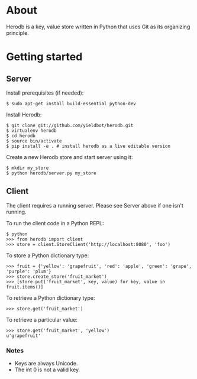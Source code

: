 # About

Herodb is a key, value store written in Python that uses Git as its organizing principle.

# Getting started

## Server

Install prerequisites (if needed):

    $ sudo apt-get install build-essential python-dev

Install Herodb:

    $ git clone git://github.com/yieldbot/herodb.git
    $ virtualenv herodb
    $ cd herodb
    $ source bin/activate
    $ pip install -e . # install herodb as a live editable version

Create a new Herodb store and start server using it:

    $ mkdir my_store
    $ python herodb/server.py my_store

## Client

The client requires a running server. Please see Server above if one isn't running.

To run the client code in a Python REPL:

    $ python
    >>> from herodb import client
    >>> store = client.StoreClient('http://localhost:8080', 'foo')
 
To store a Python dictionary type:

    >>> fruit = {'yellow': 'grapefruit', 'red': 'apple', 'green': 'grape', 'purple': 'plum'}
    >>> store.create_store('fruit_market')
    >>> [store.put('fruit_market', key, value) for key, value in fruit.items()]

To retrieve a Python dictionary type:

    >>> store.get('fruit_market')

To retrieve a particular value:

    >>> store.get('fruit_market', 'yellow')
    u'grapefruit'

### Notes

- Keys are always Unicode.
- The int 0 is not a valid key.
